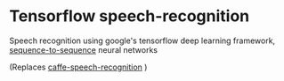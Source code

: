 # Tensorflow speech-recognition
Speech recognition using google's tensorflow deep learning framework, [sequence-to-sequence](https://www.tensorflow.org/versions/master/tutorials/seq2seq/index.html) neural networks

(Replaces [caffe-speech-recognition](https://github.com/pannous/caffe-speech-recognition) )
